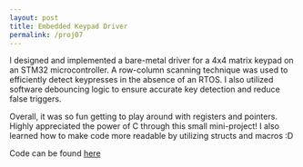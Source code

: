 ```yaml
---
layout: post
title: Embedded Keypad Driver
permalink: /proj07
---
```


I designed and implemented a bare-metal driver for a 4x4 matrix keypad on an STM32 microcontroller.
A row-column scanning technique was used to efficiently detect keypresses in the absence of an RTOS.
I also utilized software debouncing logic to ensure accurate key detection and reduce false triggers.

Overall, it was so fun getting to play around with registers and pointers. Highly appreciated the power of C through this small mini-project!
I also learned how to make code more readable by utilizing structs and macros :D

Code can be found [here](https://github.com/ivyngu/embedded-foundations)

